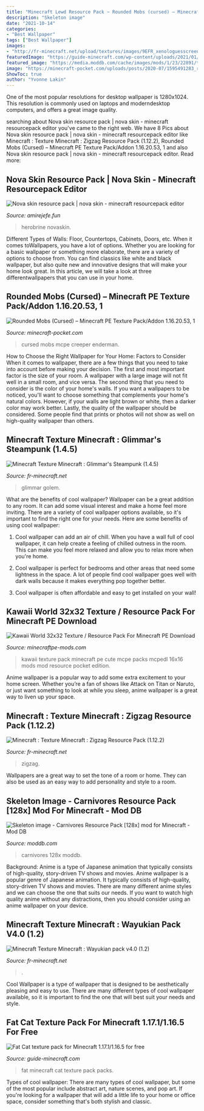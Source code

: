 ```yaml
---
title: "Minecraft Lewd Resource Pack ~ Rounded Mobs (cursed) – Minecraft Pe Texture Pack/addon 1.16.20.53, 1"
description: "Skeleton image"
date: "2021-10-14"
categories:
- "Best Wallpaper"
tags: ["Best Wallpaper"]
images:
- "http://fr-minecraft.net/upload/textures/images/9EFR_xenologuesscreenshot_texture_fr_minecraft.jpg"
featuredImage: "https://guide-minecraft.com/wp-content/uploads/2021/01/texture-fat-cat-2.jpg"
featured_image: "https://media.moddb.com/cache/images/mods/1/23/22891/thumb_620x2000/scrn15.jpg"
image: "https://minecraft-pocket.com/uploads/posts/2020-07/1595491283_rounded-mobs-cursed-texture-pack_6.png"
ShowToc: true
author: "Yvonne Lakin"
---
```



One of the most popular resolutions for desktop wallpaper is 1280x1024. This resolution is commonly used on laptops and moderndesktop computers, and offers a great image quality.

	

		
searching about Nova skin resource pack | nova skin - minecraft resourcepack editor you've came to the right web. We have 8 Pics about Nova skin resource pack | nova skin - minecraft resourcepack editor like Minecraft : Texture Minecraft : Zigzag Resource Pack (1.12.2), Rounded Mobs (Cursed) – Minecraft PE Texture Pack/Addon 1.16.20.53, 1 and also Nova skin resource pack | nova skin - minecraft resourcepack editor. Read more:
		
    
## Nova Skin Resource Pack | Nova Skin - Minecraft Resourcepack Editor

<img loading=lazy src="http://amirejefe.fun/oxrq/tr2Z93H2NAhqSqrXdNWfmQHaPL.jpg" onerror="this.onerror=null;this.src='https://tse3.mm.bing.net/th?id=OIP.WG_Dr4sxQDt0yue_8yMX8QAAAA&amp;pid=15.1';" alt="Nova skin resource pack | nova skin - minecraft resourcepack editor">

_Source: amirejefe.fun_

>herobrine novaskin. 

	

Different Types of Walls: Floor, Countertops, Cabinets, Doors, etc.
When it comes toWallpapers, you have a lot of options. Whether you are looking for a basic wallpaper or something more elaborate, there are a variety of options to choose from. You can find classics like white and black wallpaper, but also quite new and innovative designs that will make your home look great. In this article, we will take a look at three differentwallpapers that you can use in your home.

    
## Rounded Mobs (Cursed) – Minecraft PE Texture Pack/Addon 1.16.20.53, 1

<img loading=lazy src="https://minecraft-pocket.com/uploads/posts/2020-07/1595491283_rounded-mobs-cursed-texture-pack_6.png" onerror="this.onerror=null;this.src='https://tse3.mm.bing.net/th?id=OIP.6nlQMe2llNpb_1j5J_4ovQHaEK&amp;pid=15.1';" alt="Rounded Mobs (Cursed) – Minecraft PE Texture Pack/Addon 1.16.20.53, 1">

_Source: minecraft-pocket.com_

>cursed mobs mcpe creeper enderman. 

	

How to Choose the Right Wallpaper for Your Home: Factors to Consider
When it comes to wallpaper, there are a few things that you need to take into account before making your decision. The first and most important factor is the size of your room. A wallpaper with a large image will not fit well in a small room, and vice versa. 
The second thing that you need to consider is the color of your home's walls. If you want a wallpapers to be noticed, you'll want to choose something that complements your home's natural colors. However, if your walls are light brown or white, then a darker color may work better. 
Lastly, the quality of the wallpaper should be considered. Some people find that prints or photos will not show as well on high-quality wallpaper than others.

    
## Minecraft Texture Minecraft : Glimmar&#039;s Steampunk (1.4.5)

<img loading=lazy src="https://fr-minecraft.net/upload/textures/images/fr-minecraft_texture_4P3B_glimmargolem5.jpg" onerror="this.onerror=null;this.src='https://tse2.mm.bing.net/th?id=OIP._4XJwxxes081-QHd_OJFDwHaEF&amp;pid=15.1';" alt="Minecraft Texture Minecraft : Glimmar&#039;s Steampunk (1.4.5)">

_Source: fr-minecraft.net_

>glimmar golem. 

	

What are the benefits of cool wallpaper?
Wallpaper can be a great addition to any room. It can add some visual interest and make a home feel more inviting. There are a variety of cool wallpaper options available, so it's important to find the right one for your needs. Here are some benefits of using cool wallpaper: 
1. Cool wallpaper can add an air of chill. When you have a wall full of cool wallpaper, it can help create a feeling of chilled outness in the room. This can make you feel more relaxed and allow you to relax more when you're home. 

2. Cool wallpaper is perfect for bedrooms and other areas that need some lightness in the space. A lot of people find cool wallpaper goes well with dark walls because it makes everything pop together better. 

3. Cool wallpaper is often affordable and easy to get installed on your wall!

    
## Kawaii World 32x32 Texture / Resource Pack For Minecraft PE Download

<img loading=lazy src="https://minecraftpe-mods.com/_ld/12/00585583.jpg" onerror="this.onerror=null;this.src='https://tse3.mm.bing.net/th?id=OIP.L2OuAKRUgzewPu-MBbgsWwHaDf&amp;pid=15.1';" alt="Kawaii World 32x32 Texture / Resource Pack For Minecraft PE Download">

_Source: minecraftpe-mods.com_

>kawaii texture pack minecraft pe cute mcpe packs mcpedl 16x16 mods mod resource pocket edition. 

	

Anime wallpaper is a popular way to add some extra excitement to your home screen. Whether you’re a fan of shows like Attack on Titan or Naruto, or just want something to look at while you sleep, anime wallpaper is a great way to liven up your space.

    
## Minecraft : Texture Minecraft : Zigzag Resource Pack (1.12.2)

<img loading=lazy src="http://fr-minecraft.net/upload/textures/images/9EFR_xenologuesscreenshot_texture_fr_minecraft.jpg" onerror="this.onerror=null;this.src='https://tse2.mm.bing.net/th?id=OIP.8YEr0dqnvm77T9LIhVh1XgHaD5&amp;pid=15.1';" alt="Minecraft : Texture Minecraft : Zigzag Resource Pack (1.12.2)">

_Source: fr-minecraft.net_

>zigzag. 

	

Wallpapers are a great way to set the tone of a room or home. They can also be used as an easy way to add personality and style to a room.

    
## Skeleton Image - Carnivores Resource Pack [128x] Mod For Minecraft - Mod DB

<img loading=lazy src="https://media.moddb.com/cache/images/mods/1/23/22891/thumb_620x2000/scrn15.jpg" onerror="this.onerror=null;this.src='https://tse4.mm.bing.net/th?id=OIP.I2F6VxYqanLZv35QCX-XTgHaFE&amp;pid=15.1';" alt="Skeleton image - Carnivores Resource Pack [128x] mod for Minecraft - Mod DB">

_Source: moddb.com_

>carnivores 128x moddb. 

	

Background: Anime is a type of Japanese animation that typically consists of high-quality, story-driven TV shows and movies.
Anime wallpaper is a popular genre of Japanese animation. It typically consists of high-quality, story-driven TV shows and movies. There are many different anime styles and we can choose the one that suits our needs. If you want to watch high quality anime without any distractions, then you should consider using an anime wallpaper on your device.

    
## Minecraft Texture Minecraft : Wayukian Pack V4.0 (1.2)

<img loading=lazy src="https://fr-minecraft.net/upload/textures/images/fr-minecraft_texture_DX64_armor_sets.jpg" onerror="this.onerror=null;this.src='https://tse2.mm.bing.net/th?id=OIP.v0BuhTrq8BBubcibk0dCPAHaFT&amp;pid=15.1';" alt="Minecraft Texture Minecraft : Wayukian pack v4.0 (1.2)">

_Source: fr-minecraft.net_

>. 

	

Cool Wallpaper is a type of wallpaper that is designed to be aesthetically pleasing and easy to use. There are many different types of cool wallpaper available, so it is important to find the one that will best suit your needs and style.

    
## Fat Cat Texture Pack For Minecraft 1.17.1/1.16.5 For Free

<img loading=lazy src="https://guide-minecraft.com/wp-content/uploads/2021/01/texture-fat-cat-2.jpg" onerror="this.onerror=null;this.src='https://tse2.mm.bing.net/th?id=OIP.rpf6kdAqJ01ax6Ds9ciMtwHaEh&amp;pid=15.1';" alt="Fat Cat texture pack for Minecraft 1.17.1/1.16.5 for free">

_Source: guide-minecraft.com_

>fat minecraft cat texture pack packs. 

	

Types of cool wallpaper:
There are many types of cool wallpaper, but some of the most popular include abstract art, nature scenes, and pop art. If you're looking for a wallpaper that will add a little life to your home or office space, consider something that's both stylish and classic.

